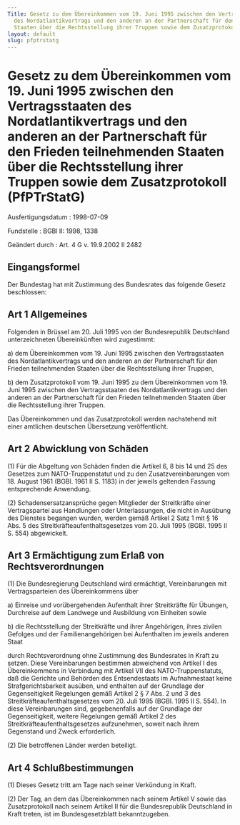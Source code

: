```yaml
---
Title: Gesetz zu dem Übereinkommen vom 19. Juni 1995 zwischen den Vertragsstaaten
  des Nordatlantikvertrags und den anderen an der Partnerschaft für den Frieden teilnehmenden
  Staaten über die Rechtsstellung ihrer Truppen sowie dem Zusatzprotokoll
layout: default
slug: pfptrstatg
---
```


# Gesetz zu dem Übereinkommen vom 19. Juni 1995 zwischen den Vertragsstaaten des Nordatlantikvertrags und den anderen an der Partnerschaft für den Frieden teilnehmenden Staaten über die Rechtsstellung ihrer Truppen sowie dem Zusatzprotokoll (PfPTrStatG)

Ausfertigungsdatum
:   1998-07-09

Fundstelle
:   BGBl II: 1998, 1338

Geändert durch
:   Art. 4 G v. 19.9.2002 II 2482


## Eingangsformel

Der Bundestag hat mit Zustimmung des Bundesrates das folgende Gesetz
beschlossen:


## Art 1 Allgemeines

Folgenden in Brüssel am 20. Juli 1995 von der Bundesrepublik
Deutschland unterzeichneten Übereinkünften wird zugestimmt:

a)  dem Übereinkommen vom 19. Juni 1995 zwischen den Vertragsstaaten des
    Nordatlantikvertrags und den anderen an der Partnerschaft für den
    Frieden teilnehmenden Staaten über die Rechtsstellung ihrer Truppen,


b)  dem Zusatzprotokoll vom 19. Juni 1995 zu dem Übereinkommen vom 19.
    Juni 1995 zwischen den Vertragsstaaten des Nordatlantikvertrags und
    den anderen an der Partnerschaft für den Frieden teilnehmenden Staaten
    über die Rechtsstellung ihrer Truppen.



Das Übereinkommen und das Zusatzprotokoll werden nachstehend mit einer
amtlichen deutschen Übersetzung veröffentlicht.


## Art 2 Abwicklung von Schäden

(1) Für die Abgeltung von Schäden finden die Artikel 6, 8 bis 14 und
25 des Gesetzes zum NATO-Truppenstatut und zu den Zusatzvereinbarungen
vom 18. August 1961 (BGBl. 1961 II S. 1183) in der jeweils geltenden
Fassung entsprechende Anwendung.

(2) Schadensersatzansprüche gegen Mitglieder der Streitkräfte einer
Vertragspartei aus Handlungen oder Unterlassungen, die nicht in
Ausübung des Dienstes begangen wurden, werden gemäß Artikel 2 Satz 1
mit § 16 Abs. 5 des Streitkräfteaufenthaltsgesetzes vom 20. Juli 1995
(BGBl. 1995 II S. 554) abgewickelt.


## Art 3 Ermächtigung zum Erlaß von Rechtsverordnungen

(1) Die Bundesregierung Deutschland wird ermächtigt, Vereinbarungen
mit Vertragsparteien des Übereinkommens über

a)  Einreise und vorübergehenden Aufenthalt ihrer Streitkräfte für
    Übungen, Durchreise auf dem Landwege und Ausbildung von Einheiten
    sowie


b)  die Rechtsstellung der Streitkräfte und ihrer Angehörigen, ihres
    zivilen Gefolges und der Familienangehörigen bei Aufenthalten im
    jeweils anderen Staat



durch Rechtsverordnung ohne Zustimmung des Bundesrates in Kraft zu
setzen. Diese Vereinbarungen bestimmen abweichend von Artikel I des
Übereinkommens in Verbindung mit Artikel VII des NATO-Truppenstatuts,
daß die Gerichte und Behörden des Entsendestaats im Aufnahmestaat
keine Strafgerichtsbarkeit ausüben, und enthalten auf der Grundlage
der Gegenseitigkeit Regelungen gemäß Artikel 2 § 7 Abs. 2 und 3 des
Streitkräfteaufenthaltsgesetzes vom 20. Juli 1995 (BGBl. 1995 II S.
554). In diese Vereinbarungen sind, gegebenenfalls auf der Grundlage
der Gegenseitigkeit, weitere Regelungen gemäß Artikel 2 des
Streitkräfteaufenthaltsgesetzes aufzunehmen, soweit nach ihrem
Gegenstand und Zweck erforderlich.

(2) Die betroffenen Länder werden beteiligt.


## Art 4 Schlußbestimmungen

(1) Dieses Gesetz tritt am Tage nach seiner Verkündung in Kraft.

(2) Der Tag, an dem das Übereinkommen nach seinem Artikel V sowie das
Zusatzprotokoll nach seinem Artikel II für die Bundesrepublik
Deutschland in Kraft treten, ist im Bundesgesetzblatt bekanntzugeben.

